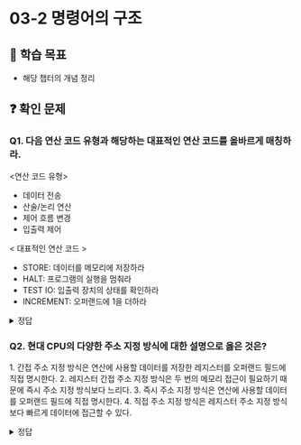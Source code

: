 # 03-2 명령어의 구조

## 📌 학습 목표
- 해당 챕터의 개념 정리

## ❓ 확인 문제

### Q1. 다음 연산 코드 유형과 해당하는 대표적인 연산 코드를 올바르게 매칭하라.

<연산 코드 유형>

- 데이터 전송
- 산술/논리 연산
- 제어 흐름 변경
- 입출력 제어


< 대표적인 연산 코드 >

- STORE: 데이터를 메모리에 저장하라
- HALT: 프로그램의 실행을 멈춰라
- TEST IO: 입출력 장치의 상태를 확인하라
- INCREMENT: 오퍼랜드에 1을 더하라

<details>
<summary>정답</summary>

| 연산 코드 유형 | 대표적인 연산 코드 | 수행 역할 |
|--------------|----------------|----------|
| **1. 데이터 전송** | **STORE** | 데이터를 CPU에서 메모리로 저장하는 연산 |
| **2. 산술/논리 연산** | **INCREMENT** | 오퍼랜드 값에 1을 더하는 연산 |
| **3. 제어 흐름 변경** | **HALT** | 프로그램의 실행을 멈추고 CPU를 정지 |
| **4. 입출력 제어** | **TEST IO** | 특정 입출력 장치의 현재 상태를 확인 |

---

</details>

### Q2. 현대 CPU의 다양한 주소 지정 방식에 대한 설명으로 옳은 것은?

1️. 간접 주소 지정 방식은 연산에 사용할 데이터를 저장한 레지스터를 오퍼랜드 필드에 직접 명시한다. 
2️. 레지스터 간접 주소 지정 방식은 두 번의 메모리 접근이 필요하기 때문에 즉시 주소 지정 방식보다 느리다. 
3️. 즉시 주소 지정 방식은 연산에 사용할 데이터를 오퍼랜드 필드에 직접 명시한다. 
4️. 직접 주소 지정 방식은 레지스터 주소 지정 방식보다 빠르게 데이터에 접근할 수 있다. 

<details>
<summary>정답</summary>

③ 즉시 주소 지정 방식은 연산에 사용할 데이터를 오퍼랜드 필드에 직접 명시한다.

**[해설]**

- **① 간접 주소 지정 방식은 연산에 사용할 데이터를 저장한 레지스터를 오퍼랜드 필드에 직접 명시한다.**  ❌ 
  - 간접 주소 지정 방식은 **유효 주소의 주소를 오퍼랜드 필드에 명시**하는 방식이다.  
  - 레지스터를 직접 명시하는 방식은 **레지스터 (직접) 주소 지정 방식**이다.  

- **② 레지스터 간접 주소 지정 방식은 두 번의 메모리 접근이 필요하기 때문에 즉시 주소 지정 방식보다 느리다.**  ❌ 
  - 레지스터 간접 주소 지정 방식은 **연산에 사용할 데이터를 메모리에 저장하고, 그 주소(유효주소)를 저장한 레지스터를 오퍼랜드 필드에 명시하는 방법**으로, 한 번의 메모리 접근만 필요하다.  
  - 두 번의 메모리 접근이 필요하기 때문에 즉시 주소 지정 방식보다 느린 방식은 **간접 주소 지정 방식(메모리 참조 후 추가로 한 번 더 참조)**이다.  
  - 즉시 주소 지정 방식은 데이터가 명령어 자체에 포함되어 있어 메모리 접근이 필요 없으므로 더 빠르다.  

- **③ 즉시 주소 지정 방식은 연산에 사용할 데이터를 오퍼랜드 필드에 직접 명시한다.**  ✅ 
  - 즉시 주소 지정 방식(Immediate Addressing Mode)은 **명령어 내 오퍼랜드 필드에 연산할 데이터를 직접 포함**하는 방식이다.  
  - 따라서 **추가적인 메모리 접근이 필요 없으며, 실행 속도가 매우 빠르다.**  
  - 하지만, 명령어 크기 제한으로 인해 저장할 수 있는 데이터 크기에 한계가 있다.  

- **④ 직접 주소 지정 방식은 레지스터 주소 지정 방식보다 빠르게 데이터에 접근할 수 있다.**  ❌ 
  - 직접 주소 지정 방식(Direct Addressing Mode)은 **오퍼랜드 필드에 실제 데이터가 저장된 메모리 주소를 포함하는 방식**이다.  
  - 이 경우 CPU가 **해당 메모리 주소를 참조하여 데이터를 읽어와야 하므로, 메모리에 접근하는 시간이 필요**하다.  
  - 반면, **레지스터 주소 지정 방식(Register Addressing Mode)**은 오퍼랜드를 CPU 내부의 레지스터에서 직접 읽기 때문에 **훨씬 빠르다.**


## 📝 사용법  
### 이렇게 활용해 보세요! ✨  
1. ❓ 확인 문제 아래에 본인이 만든 질문을 추가하세요.  
2. 설명이 길어질 경우, 따로 마크다운 파일을 만들고 링크를 함께 추가해 주세요! 🔗  

### 🔗 링크 추가 방법  
1. 먼저 질문을 작성합니다.  
2. 링크를 적용할 문장을 마우스로 선택합니다.  
3. URL을 붙여넣습니다.  
4. 마크다운 형식으로 `[내용](링크)` 형태로 정리됩니다.  
